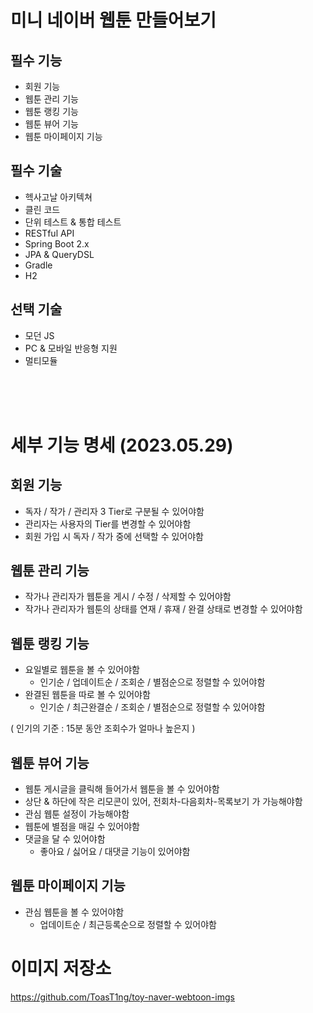# 미니 네이버 웹툰 만들어보기

## 필수 기능
* 회원 기능
* 웹툰 관리 기능
* 웹툰 랭킹 기능
* 웹툰 뷰어 기능
* 웹툰 마이페이지 기능

## 필수 기술
* 헥사고날 아키텍쳐
* 클린 코드
* 단위 테스트 & 통합 테스트
* RESTful API
* Spring Boot 2.x
* JPA & QueryDSL
* Gradle
* H2

## 선택 기술
* 모던 JS
* PC & 모바일 반응형 지원
* 멀티모듈

<br/>
<br/>
<br/>

# 세부 기능 명세 (2023.05.29)
## 회원 기능
* 독자 / 작가 / 관리자 3 Tier로 구분될 수 있어야함
* 관리자는 사용자의 Tier를 변경할 수 있어야함
* 회원 가입 시 독자 / 작가 중에 선택할 수 있어야함

## 웹툰 관리 기능
* 작가나 관리자가 웹툰을 게시 / 수정 / 삭제할 수 있어야함
* 작가나 관리자가 웹툰의 상태를 연재 / 휴재 / 완결 상태로 변경할 수 있어야함

## 웹툰 랭킹 기능
* 요일별로 웹툰을 볼 수 있어야함
  * 인기순 / 업데이트순 / 조회순 / 별점순으로 정렬할 수 있어야함
* 완결된 웹툰을 따로 볼 수 있어야함
  * 인기순 / 최근완결순 / 조회순 / 별점순으로 정렬할 수 있어야함

( 인기의 기준 : 15분 동안 조회수가 얼마나 높은지 )

## 웹툰 뷰어 기능
* 웹툰 게시글을 클릭해 들어가서 웹툰을 볼 수 있어야함
* 상단 & 하단에 작은 리모콘이 있어, 전회차-다음회차-목록보기 가 가능해야함
* 관심 웹툰 설정이 가능해야함
* 웹툰에 별점을 매길 수 있어야함
* 댓글을 달 수 있어야함
  * 좋아요 / 싫어요 / 대댓글 기능이 있어야함

## 웹툰 마이페이지 기능
* 관심 웹툰을 볼 수 있어야함
  * 업데이트순 / 최근등록순으로 정렬할 수 있어야함


# 이미지 저장소
https://github.com/ToasT1ng/toy-naver-webtoon-imgs